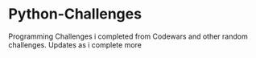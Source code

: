 # Python-Challenges
Programming Challenges i completed from Codewars and other random challenges. Updates as i complete more
